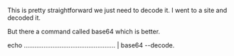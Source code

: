 This is pretty straightforward we just need to decode it.
I went to a site and decoded it.

But there a command called base64 which is better.

echo ................................................... | base64 --decode.